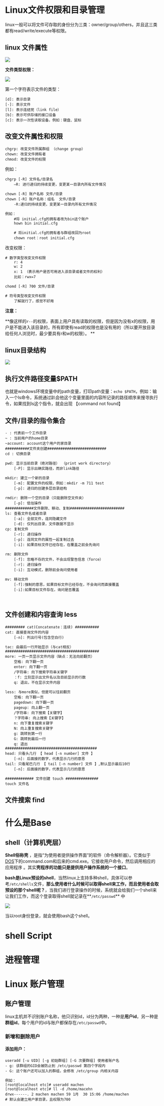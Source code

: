 # Linux文件权限和目录管理

​	linux一般可以将文件可存取的身份分为三类：owner/group/others，并且这三类都有read/write/execute等权限。

## linux 文件属性

![](E:/%E5%AD%A6%E4%B9%A0%E7%AC%94%E8%AE%B0/Linux%E5%AD%A6%E4%B9%A0%E7%AC%94%E8%AE%B0/images/2019-01-30_162949.png)

**文件类型权限：**

![](E:/%E5%AD%A6%E4%B9%A0%E7%AC%94%E8%AE%B0/Linux%E5%AD%A6%E4%B9%A0%E7%AC%94%E8%AE%B0/images/2019-01-30_163321.png)

第一个字符表示文件的类型：

```properties
[d]: 表示目录
[-]: 表示文件
[l]: 表示连结党（link file）
[b]: 表示可供存储的接口设备
[c]: 表示一次性读取设备，例如：键盘、鼠标
```



## 改变文件属性和权限

```properties
chgrp: 改变文件所属群组 （change group）
chown: 改变文件拥有者
chmod: 改变文件的权限
```

例如：

```properties
chgrp [-R] 文件名/目录名
	—R: 进行递归的持续变更，变更某一目录内所有文件情况
```

```properties
chown [-R] 账户名称 文件/目录
chown [-R] 账户名称：组名  文件/目录
	-R:递归的持续变更，变更某一目录内所有文件情况

例如：
	#将 initial.cfg的拥有者改为bin这个账户 
	hown bin initial.cfg   
	
	# 将initial.cfg的拥有者与群组改回为root
	chown root：root initial.cfg
```

改变权限：

```properties
# 数字类型改变文件权限
	r: 4
	w: 2
	x: 1 （表示用户是否可用进入该目录或者文件的权利）
	比如：rwx=7

chomd [-R] 700 文件/目录

# 符号类型改变文件权限
	了解就行了，感觉不好用
```

**注意：**

**像这样的```r--```的权限，表面上用户具有读取的权限，但是因为没有x的权限，用户是不能进入该目录的，所有即使有read的权限也是没有用的（所以要开放目录给任何人浏览时，最少要具有r和w的权限）。 **



## linux目录结构

![](/images/7c349afd6928f87c742df63407d30ccc.png)







## 执行文件路径变量$PATH

也就是windows环境变量中的path变量，打印path变量：```echo $PATH```，例如：输入一个ls命令，系统通过趴会他这个变量里面的内容所记录的路径顺序来搜寻执行令，如果找到ls这个指令，就会出现 【command not found】

## 文件/目录的指令集合

```properties
- : 代表前一个工作目录
~ : 当前用户的home目录
~account: account这个用户的家目录
###########文件夹创建###########################
cd : 切换目录

pwd: 显示当前目录（绝对路径） （print work directory）
	[-P]: 显示出确实路径，而非link路径
	
mkdir: 建立一个新的目录
	[-m]: 配置文件的权限，例如：mkdir -m 711 test
	[-p]: 递归的创建多层目录结构
	
rmdir: 删除一个空的目录（只能删除空文件夹）
	[-p]: 低估操作
#############文件删除、移动、复制#########################
ls: 查看文件名或者目录
	[-a]: 全部文件，连同隐藏文件
	[-d]: 仅列出目录，文件数据不显示
cp: 复制文件
	[-r]: 递归操作
	[-p]: 连同文件的属性一起复制过去
	[-i]: 如果目标文件已经存在，在覆盖之前会先询问
	
rm: 删除文件
	[-f]: 忽略不存的文件，不会出现警告信息（force）
	[-r]: 递归操作
	[-i]: 互动模式，删除前会询问使用者
	
mv: 移动文件
	[-f]:强制的意思，如果目标文件已经存在，不会询问而直接覆盖
	[-i]:如果目标文件存在，询问是否覆盖
	


```

## 文件创建和内容查询 less

```properties
######### cat(Concatenate：连续) ###########
cat: 直接查询文件的内容
	[-n]: 列出行号(包含空白行)

tac: 由最后一行开始显示（与cat相反）
###########################################
more: 一页一页显示文件内容（缺点：无法向前翻页）
	空格: 向下翻一页
	enter: 向下翻一页
	/字符串: 向下搜索字符串关键字
	：f: 立刻显示出文件名以及目前显示的行数
	q: 退出，不在显示文件内容
	
less: 与more类似，但是可以往前翻页
	空格: 向下翻一页
	pagedown: 向下翻一页
	pageup: 向上翻一页
	/字符串: 向下搜索【关键字】
	？字符串: 向上搜索【关键字】
	n: 向下重复搜索关键字
	N: 向上重复搜索关键字
	g: 跳转到第一行
	G: 跳转到最后一行
	q: 退出
##########################################
head: 只看头几行 【 head [-n number] 文件 】
	[-n]: 后面接的数字，代表显示几行的意思
tail: 只看尾巴几行 【 tail [-n number] 文件 】,默认显示最后10行
	[-n]: 后面接的数字，代表显示几行的意思

############# 文件创建 touch ###############
touch 文件名
```

## 文件搜索 find

## 





# 什么是Base

## shell（计算机壳层）

**Shell俗称壳** ，是指“为使用者提供操作界面”的软件（命令解析器）。它类似于[DOS](https://baike.baidu.com/item/DOS)下的command.com和后来的cmd.exe。它接收用户命令，然后调用相应的应用程序 。其实**壳程序的功能只是提供用户操作系统的一个接口**。

**bash是Linux预设的shell**，当然linux上支持多种shell，具体可以参考```/etc/shells```文件，**那么使用者什么时候可以取得shell来工作，而且使用者会取预设的那个shell呢？**，当我们进行登录操作的时候，系统就会给我们一个shell来让我们工作，而这个登录取得shell就记录在**```/etc/passwd```** 中

![](/images/2019-02-01_000847.png)

当以root身份登录，就会使用bash这个shell。



# shell Script



# 进程管理















# Linux 账户管理

## 账户管理

linux主机并不识别账户名称，他只识别id，id分为两种，一种是**用户id**，另一种是**群组id**。每个用户的id与账户都保存在```/etc/passwd```中。

### 新增和删除用户

#### **添加用户：**

```properties
useradd [-u UID] [-g 初始群组] [-G 次要群组] 使用者账户名
- g: 该群组的GID会被防止到 /etc/passwd 第四个字段内
- G: 这个账户还可以加入的群组，会修改 /etc/group 内相关内容

例如：
[root@localhost etc]# useradd machen
[root@localhost etc]# ll -d /home/macehn
drwx------. 2 machen machen 59 1月  30 15:06 /home/machen
# 默认会建立用户家目录，且权限为700
```

















































































